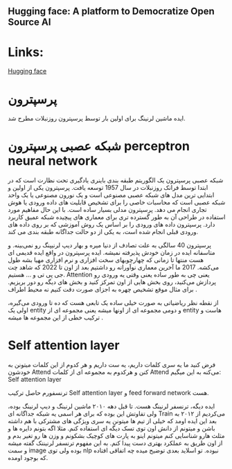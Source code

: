 ## Hugging face: A platform to Democratize Open Source AI

# Links: 
<a href="https://huggingface.co/">Hugging face</a>
<a></a>
 # پرسپترون 
 
ایده ماشین لرنینگ برای  اولین بار توسط پرسپترون روزنبلات مطرح شد.

 # شبکه عصبی پرسپترون perceptron neural network

شبکه عصبی پرسپترون یک الگوریتم طبقه بندی باینری یادگیری تحت نظارت است که در ابتدا توسط فرانک روزنبلات در سال 1957 توسعه یافت. پرسپترون یکی از اولین و ابتدایی ترین مدل های شبکه عصبی مصنوعی است و یک نورون مصنوعی یا یک واحد شبکه عصبی است که محاسبات خاصی را برای تشخیص قابلیت های داده ورودی یا هوش تجاری انجام می دهد. پرسپترون مدلی بسیار ساده است. با این حال مفاهیم مورد استفاده در طراحی آن به طور گسترده تری برای معماری های پیچیده شبکه عمیق کاربرد دارد. پرسپترون داده های ورودی را بر اساس یک روش آموزشی که بر روی داده های ورودی قبلی انجام شده است، به یکی از دو حالت جداگانه طبقه بندی می کند.



پرسپترون 40 سالگی به علت تصادف از دنیا میره و بهار دیپ لرنیپنگ رو نمی‌بینه. و متاسفانه ایده در زمان خودش پذیرفته نمیشه. ایده پرسپترون در واقع ایده قدیمی ای هست منتها تا زمانی‌ که چهارچوبهای سخت افزاری و نرم افزاری مهیا بشه طول می‌کشه.  2017 ما آخرین معماری نوآورانه رو داشتیم بعد از اون تا 2022 که شاهد چت جی پی تی و ... هستیم.
Attention  یعنی چی
به طور ساده یعنی وقتی یه ورودی رو پردازش می‌کنید، روی بخش هایی از اون تمرکز کنید و بخش های دیگه رو دور بریزیم. برای مثال موقع تشخیص چهره به اجزای صورت دقت کنیم نه محیط اطراف .

از نقطه نظر ریاضیاتی به صورت خیلی  ساده یک تابعی هست که ده تا ورودی می‌گیره، اولی یک entity و دومی مجموعه ای از اونها میشه یعنی مجموعه ای از entity هاست و ترکیب خطی از این مجموعه ها میشه  .

# Self attention layer

فرض کنید ما یه سری کلمات داریم، یه ست داریم و هر کدوم از این کلمات میتونن به خودشون Attend کنن و هرکدوم به مجموعه ای از کلمات Attend می‌کنه به این میگیم: Self attention layer

ترنسفورم حاصل ترکیب Self attention layer و feed forward network هست.

ایده دیگه، ترنسفر لرنینگ هست. تا قبل دهه ۲۰۱۰ ماشین لرنینگ و دیپ لرنینگ بوده، ولی تفاوتش این بوده که برای هر اسمی یه شبکه جداگانه ای Train می‌کردیم از ۲۰۱۲ به بعد این ایده اومد که خیلی از تیم ها میتونن یه سری ویژگی های مشترکی با هم داشته باشن و میتونم از دانش اون توی تسک دیگه ای استفاده کنم. مثلا اگه بتونم دایره ها و مثلث هارو شناسایی کنم میتونم اینو به پارت های کوچیک بشکونم و وزن ها رو تغیر بدم و از اون طریق به عملکرد بهتری دست پیدا کنم. به این مفهوم ترنسفر لرنیننک گفته میشه و سمت image بوده ولی توی nlp نبوده. تو اسلاید بعدی توضیح میده چه اتفاقی افتاده که بوجود اومده. 

